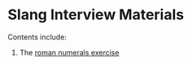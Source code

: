 # Slang Interview Materials

Contents include:

1. The [roman numerals exercise](roman-numerals/Readme.md)
